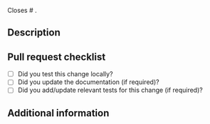 Closes # .

<!-- Reference the issue corresponding to this PR. If an issues does not exist, consider opening one or writing a detailed description for what this PR changes and it's value in the following sections. -->
<!-- GitHub Docs on Keywords: https://docs.github.com/en/get-started/writing-on-github/working-with-advanced-formatting/using-keywords-in-issues-and-pull-requests -->

## Description

<!-- What is the purpose of this pull request? -->

## Pull request checklist

<!-- Quick checklist to ensure high-quality Pull Request. -->

- [ ] Did you test this change locally?
- [ ] Did you update the documentation (if required)?
- [ ] Did you add/update relevant tests for this change (if required)?

## Additional information

<!-- Do you have any other information about this pull request? This may include screenshots, references, and/or implementation notes. -->
